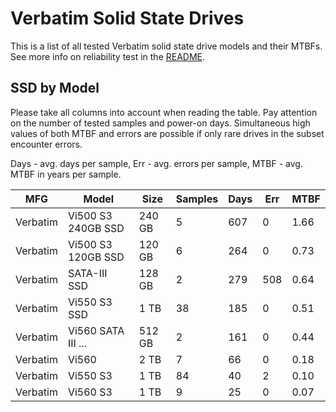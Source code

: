Verbatim Solid State Drives
===========================

This is a list of all tested Verbatim solid state drive models and their MTBFs. See
more info on reliability test in the [README](https://github.com/linuxhw/SMART).

SSD by Model
------------

Please take all columns into account when reading the table. Pay attention on the
number of tested samples and power-on days. Simultaneous high values of both MTBF
and errors are possible if only rare drives in the subset encounter errors.

Days - avg. days per sample,
Err  - avg. errors per sample,
MTBF - avg. MTBF in years per sample.

| MFG       | Model              | Size   | Samples | Days  | Err   | MTBF |
|-----------|--------------------|--------|---------|-------|-------|------|
| Verbatim  | Vi500 S3 240GB SSD | 240 GB | 5       | 607   | 0     | 1.66   |
| Verbatim  | Vi500 S3 120GB SSD | 120 GB | 6       | 264   | 0     | 0.73   |
| Verbatim  | SATA-III SSD       | 128 GB | 2       | 279   | 508   | 0.64   |
| Verbatim  | Vi550 S3 SSD       | 1 TB   | 38      | 185   | 0     | 0.51   |
| Verbatim  | Vi560 SATA III ... | 512 GB | 2       | 161   | 0     | 0.44   |
| Verbatim  | Vi560              | 2 TB   | 7       | 66    | 0     | 0.18   |
| Verbatim  | Vi550 S3           | 1 TB   | 84      | 40    | 2     | 0.10   |
| Verbatim  | Vi560 S3           | 1 TB   | 9       | 25    | 0     | 0.07   |
